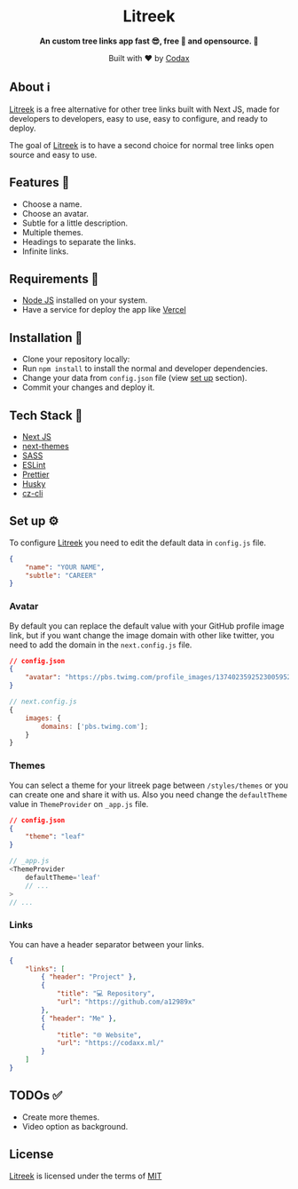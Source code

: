 <h1 align="center">Litreek</h1>

<p align="center"><b>An custom tree links app fast 😎, free 🤯 and opensource. 💪</b></p>
<p align="center">Built with ❤️ by <a href="https://github.com/a12989x/">Codax</a></p>

## About ℹ️

[Litreek](https://github.com/a12989x/litreek/) is a free alternative for other tree links built with Next JS, made for developers to developers, easy to use, easy to configure, and ready to deploy.

The goal of [Litreek](https://github.com/a12989x/litreek/) is to have a second choice for normal tree links open source and easy to use.

## Features 🎉

-   Choose a name.
-   Choose an avatar.
-   Subtle for a little description.
-   Multiple themes.
-   Headings to separate the links.
-   Infinite links.

## Requirements 📝

-   [Node JS](https://nodejs.org/) installed on your system.
-   Have a service for deploy the app like [Vercel](https://vercel.com/)

## Installation 🚀

-   Clone your repository locally:
-   Run `npm install` to install the normal and developer dependencies.
-   Change your data from `config.json` file (view [set up](#set-up-%EF%B8%8F) section).
-   Commit your changes and deploy it.

## Tech Stack 🤖

-   [Next JS](https://nextjs.org/)
-   [next-themes](https://github.com/pacocoursey/next-themes)
-   [SASS](https://sass-lang.com/)
-   [ESLint](https://eslint.org/)
-   [Prettier](https://prettier.io/)
-   [Husky](https://typicode.github.io/husky/#/)
-   [cz-cli](http://commitizen.github.io/cz-cli/)

## Set up ⚙️

To configure [Litreek](https://github.com/a12989x/litreek/) you need to edit the default data in `config.js` file.

```json
{
	"name": "YOUR NAME",
	"subtle": "CAREER"
}
```

### Avatar

By default you can replace the default value with your GitHub profile image link, but if you want change the image domain with other like twitter, you need to add the domain in the `next.config.js` file.

```json
// config.json
{
	"avatar": "https://pbs.twimg.com/profile_images/1374023592523005952/lfkEIHsx_400x400.jpg";
}
```

```javascript
// next.config.js
{
	images: {
		domains: ['pbs.twimg.com'];
	}
}
```

### Themes

You can select a theme for your litreek page between `/styles/themes` or you can create one and share it with us. Also you need change the `defaultTheme` value in `ThemeProvider` on `_app.js` file.

```json
// config.json
{
	"theme": "leaf"
}
```

```javascript
// _app.js
<ThemeProvider
	defaultTheme='leaf'
	// ...
>
// ...
```

### Links

You can have a header separator between your links.

```json
{
	"links": [
		{ "header": "Project" },
		{
			"title": "💻 Repository",
			"url": "https://github.com/a12989x"
		},
		{ "header": "Me" },
		{
			"title": "🌐 Website",
			"url": "https://codaxx.ml/"
		}
	]
}
```

## TODOs ✅️

-   Create more themes.
-   Video option as background.

## License

[Litreek](https://github.com/a12989x/litreek/) is licensed under the terms of [MIT](https://choosealicense.com/licenses/mit/)
